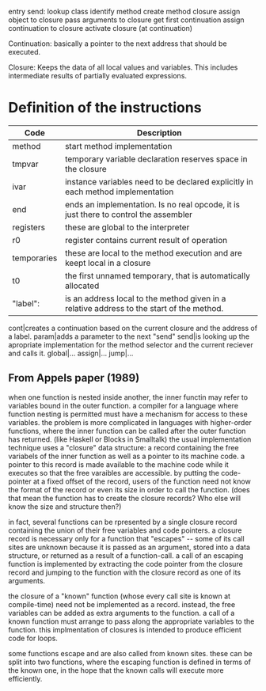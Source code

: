 



entry send:
    lookup class
    identify method
    create method closure
    assign object to closure
    pass arguments to closure
    get first continuation
    assign continuation to closure
    activate closure (at continuation)





Continuation: basically a pointer to the next address that should be executed.


Closure: Keeps the data of all local values and variables. This includes intermediate
results of partially evaluated expressions.

Definition of the instructions
===

Code|Description
-|-
method <name> <filler> <class>|start method implementation
tmpvar <name>|temporary variable declaration reserves space in the closure
ivar <name>|instance variables need to be declared explicitly in each method implementation
end|ends an implementation. Is no real opcode, it is just there to control the assembler
registers|these are global to the interpreter
r0|register contains current result of operation
temporaries|these are local to the method execution and are keept local in a closure
t0|the first unnamed temporary, that is automatically allocated
"label":|is an address local to the method given in a relative address to the start of the method.

cont|creates a continuation based on the current closure and the address of a label.
param|adds a parameter to the next "send"
send|is looking up the apropriate implementation for the method selector and the current reciever and calls it.
global|...
assign|...
jump|...





From Appels paper (1989)
---

when one function is nested inside another, the inner functin may refer to variables bound in the outer function.
a compiler for a language where function nesting is permitted must have a mechanism for access to these variables.
the problem is more complicated in languages with higher-order functions, where the inner function can be called after the outer function has returned. (like Haskell or Blocks in Smalltalk)
the usual implementation technique uses a "closure" data structure:
a record containing the free variabels of the inner function as well as a pointer to its machine code.
a pointer to this record is made available to the machine code while it executes so that the free varaibles are accessible.
by putting the code-pointer at a fixed offset of the record, users of the function need not know the format of the record or even its size in order to call the function.
(does that mean the function has to create the closure records? Who else will know the size and structure then?)

in fact, several functions can be rpresented by a single closure record containing the union of their free variables and code pointers.
a closure record is necessary only for a function that "escapes" -- some of its call sites are unknown because it is passed as an argument, stored into a data structure, or returned as a result of a function-call.
a call of an escaping function is implemented by extracting the code pointer from the closure record and jumping to the function with the closure record as one of its arguments.

the closure of a "known" function (whose every call site is known at compile-time) need not be implemented as a record.
instead, the free variables can be added as extra arguments to the function.
a call of a known function must arrange to pass along the appropriate variables to the function.
this implmentation of closures is intended to produce efficient code for loops.

some functions escape and are also called from known sites.
these can be split into two functions, where the escaping function is defined in terms of the known one, in the hope that the known calls will execute more efficiently.

